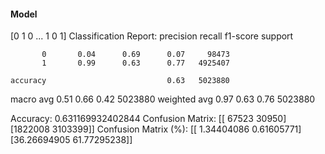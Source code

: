#### Model
[0 1 0 ... 1 0 1]
Classification Report:
              precision    recall  f1-score   support

           0       0.04      0.69      0.07     98473
           1       0.99      0.63      0.77   4925407

    accuracy                           0.63   5023880
   macro avg       0.51      0.66      0.42   5023880
weighted avg       0.97      0.63      0.76   5023880

Accuracy: 0.631169932402844
Confusion Matrix:
[[  67523   30950]
 [1822008 3103399]]
Confusion Matrix (%):
[[ 1.34404086  0.61605771]
 [36.26694905 61.77295238]]

